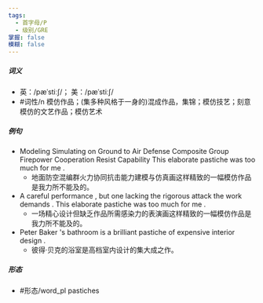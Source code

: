 ```yaml
---
tags:
  - 首字母/P
  - 级别/GRE
掌握: false
模糊: false
---
```

##### 词义
- 英：/pæˈstiːʃ/； 美：/pæˈstiːʃ/
- #词性/n  模仿作品；(集多种风格于一身的)混成作品，集锦；模仿技艺；刻意模仿的文艺作品；模仿艺术
##### 例句
- Modeling Simulating on Ground to Air Defense Composite Group Firepower Cooperation Resist Capability This elaborate pastiche was too much for me .
	- 地面防空混编群火力协同抗击能力建模与仿真画这样精致的一幅模仿作品是我力所不能及的。
- A careful performance , but one lacking the rigorous attack the work demands . This elaborate pastiche was too much for me .
	- 一场精心设计但缺乏作品所需感染力的表演画这样精致的一幅模仿作品是我力所不能及的。
- Peter Baker 's bathroom is a brilliant pastiche of expensive interior design .
	- 彼得·贝克的浴室是高档室内设计的集大成之作。
##### 形态
- #形态/word_pl pastiches
